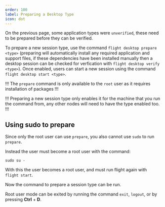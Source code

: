 ```yaml
---
order: 100
label: Preparing a Desktop Type
icon: dot
---
```


On the previous page, some application types were `unverified`, these need to be prepared before they can be verified.

To prepare a new session type, use the command `flight desktop prepare <type>` (preparing will automatically install any required application and support files, if these dependencies have been installed manually then a desktop session can be checked for verfication with `flight desktop verify <type>`). Once enabled, users can start a new session using the command `flight desktop start <type>`.

!!!
The `prepare` command is only available to the `root` user as it requires installation of packages
!!!

!!!
Preparing a new session type only enables it for the machine that you run the command from, any other nodes will need to have the type enabled too.
!!!

## Using sudo to prepare

Since only the root user can use `prepare`, you also cannot use `sudo` to run `prepare`.

Instead the user must become a root user with the command:

`sudo su -`

With this the user becomes a root user, and must run flight again with `flight start`.

Now the command to prepare a session type can be run.

Root user mode can be exited by running the command `exit`, `logout`, or by pressing **Ctrl** + **D**.



